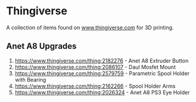 # Thingiverse

A collection of items found on www.thingiverse.com for 3D printing.

## Anet A8 Upgrades

1. https://www.thingiverse.com/thing:2182276 - Anet A8 Extruder Button
2. https://www.thingiverse.com/thing:2086107 - Daul Mosfet Mount
3. https://www.thingiverse.com/thing:2579759 - Parametric Spool Holder with Bearing
4. https://www.thingiverse.com/thing:2162266 - Spool Holder Arms
5. https://www.thingiverse.com/thing:2026324 - Anet A8 PS3 Eye Holder
